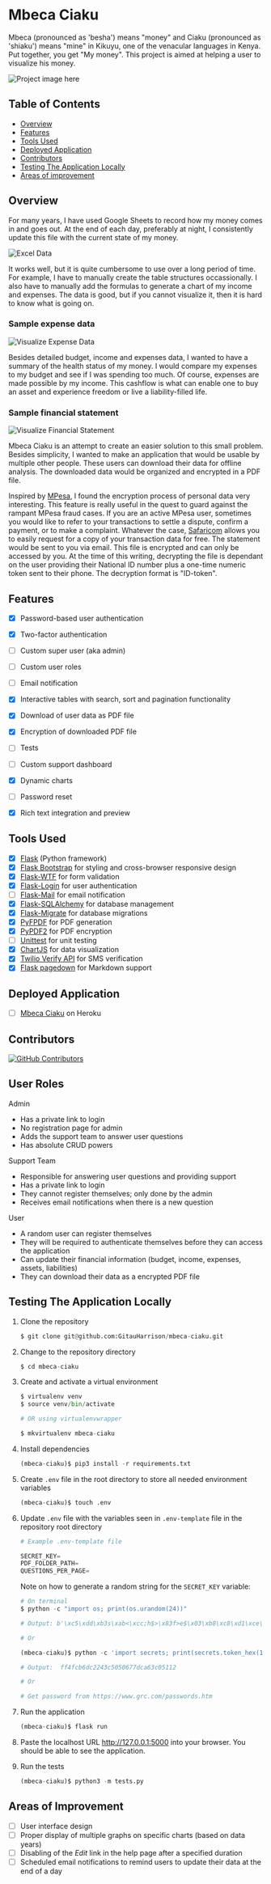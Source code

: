 # Mbeca Ciaku

Mbeca (pronounced as 'besha') means "money" and Ciaku (pronounced as 'shiaku') means "mine" in Kikuyu, one of the venacular languages in Kenya. Put together, you get "My money". This project is aimed at helping a user to visualize his money.

![Project image here]()

## Table of Contents
- [Overview](#overview)
- [Features](#features)
- [Tools Used](#tools-used)
- [Deployed Application](#deployed-application)
- [Contributors](#contributors)
- [Testing The Application Locally](#testing-the-application-locally)
- [Areas of improvement](#areas-of-improvement)

## Overview


For many years, I have used Google Sheets to record how my money comes in and goes out. At the end of each day, preferably at night, I consistently update this file with the current state of my money.

![Excel Data](app/static/images/excel_data.png)

It works well, but it is quite cumbersome to use over a long period of time. For example, I have to manually create the table structures occassionally. I also have to manually add the formulas to generate a chart of my income and expenses. The data is good, but if you cannot visualize it, then it is hard to know what is going on.

### Sample expense data

![Visualize Expense Data](app/static/images/visualize_expense_data.png)

Besides detailed budget, income and expenses data, I wanted to have a summary of the health status of my money. I would compare my expenses to my budget and see if I was spending too much. Of course, expenses are made possible by my income. This cashflow is what can enable one to buy an asset and experience freedom or live a liability-filled life.

### Sample financial statement


![Visualize Financial Statement](app/static/images/visualize_financial_statement.png)

Mbeca Ciaku is an attempt to create an easier solution to this small problem. Besides simplicity, I wanted to make an application that would be usable by multiple other people. These users can download their data for offline analysis. The downloaded data would be organized and encrypted in a PDF file.

Inspired by [MPesa](https://en.wikipedia.org/wiki/M-Pesa), I found the encryption process of personal data very interesting. This feature is really useful in the quest to guard against the rampant MPesa fraud cases. If you are an active MPesa user, sometimes you would like to refer to your transactions to settle a dispute, confirm a payment, or to make a complaint. Whatever the case, [Safaricom](https://www.safaricom.co.ke/) allows you to easily request for a copy of your transaction data for free. The statement would be sent to you via email. This file is encrypted and can only be accessed by you. At the time of this writing, decrypting the file is dependant on the user providing their National ID number plus a one-time numeric token sent to their phone. The decryption format is "ID-token". 

## Features

- [x] Password-based user authentication
- [x] Two-factor authentication
- [ ] Custom super user (aka admin)
- [ ] Custom user roles
- [ ] Email notification
- [x] Interactive tables with search, sort and pagination functionality
- [x] Download of user data as PDF file
- [x] Encryption of downloaded PDF file
- [ ] Tests
- [ ] Custom support dashboard
- [x] Dynamic charts
- [ ] Password reset
- [x] Rich text integration and preview


## Tools Used

- [x] [Flask](https://flask.palletsprojects.com/en/2.1.x/) (Python framework)
- [x] [Flask Bootstrap](https://pythonhosted.org/Flask-Bootstrap/) for styling and cross-browser responsive design
- [x] [Flask-WTF](https://flask-wtf.readthedocs.io/en/latest/) for form validation
- [x] [Flask-Login](https://flask-login.readthedocs.io/en/latest/) for user authentication
- [ ] [Flask-Mail](https://pythonhosted.org/Flask-Mail/) for email notification
- [x] [Flask-SQLAlchemy](https://flask-sqlalchemy.palletsprojects.com/en/2.x/) for database management
- [x] [Flask-Migrate](https://flask-migrate.readthedocs.io/en/latest/) for database migrations
- [x] [PyFPDF](https://pyfpdf.readthedocs.io/en/latest/) for PDF generation
- [x] [PyPDF2](https://pypdf2.readthedocs.io/en/latest/) for PDF encryption
- [ ] [Unittest](https://docs.python.org/3/library/unittest.html) for unit testing
- [x] [ChartJS](https://www.chartjs.org/) for data visualization
- [x] [Twilio Verify API](https://www.twilio.com/docs/verify/api) for SMS verification
- [x] [Flask pagedown](https://pypi.org/project/Flask-PageDown/0.1.3/) for Markdown support

## Deployed Application

- [ ] [Mbeca Ciaku](https://mbecaciaku.herokuapp.com/) on Heroku

## Contributors

[![GitHub Contributors](https://img.shields.io/github/contributors/GitauHarrison/mbeca-ciaku)](https://github.com/GitauHarrison/mbeca-ciaku/graphs/contributors)


## User Roles

Admin

- Has a private link to login
- No registration page for admin
- Adds the support team to answer user questions
- Has absolute CRUD powers

Support Team

- Responsible for answering user questions and providing support
- Has a private link to login
- They cannot register themselves; only done by the admin
- Receives email notifications when there is a new question

User

- A random user can register themselves
- They will be required to authenticate themselves before they can access the application
- Can update their financial information (budget, income, expenses, assets, liabilities)
- They can download their data as a encrypted PDF file


## Testing The Application Locally

1. Clone the repository


    ```python
    $ git clone git@github.com:GitauHarrison/mbeca-ciaku.git
    ```

2. Change to the repository directory


    ```python
    $ cd mbeca-ciaku
    ```

3. Create and activate a virtual environment


    ```python
    $ virtualenv venv
    $ source venv/bin/activate

    # OR using virtualenvwrapper

    $ mkvirtualenv mbeca-ciaku
    ```


4. Install dependencies


    ```python
    (mbeca-ciaku)$ pip3 install -r requirements.txt
    ```


5. Create `.env` file in the root directory to store all needed environment variables


    ```python
    (mbeca-ciaku)$ touch .env
    ```


6. Update `.env` file with the variables seen in `.env-template` file in the repository root directory



    ```python
    # Example .env-template file

    SECRET_KEY=
    PDF_FOLDER_PATH=
    QUESTIONS_PER_PAGE=
    ```

    Note on how to generate a random string for the `SECRET_KEY` variable:

    ```python
    # On terminal
    $ python -c "import os; print(os.urandom(24))"

    # Output: b'\xc5\xdd\xb3s\xab<\xcc;h$>\x83f>e$\x03\xb8\xc8\xd1\xce\tZ\xd1'

    # Or

    (mbeca-ciaku)$ python -c 'import secrets; print(secrets.token_hex(16))'

    # Output:  ff4fcb6dc2243c5050677dca63c05112

    # Or

    # Get password from https://www.grc.com/passwords.htm

    ```


7. Run the application

    ```python
    (mbeca-ciaku)$ flask run
    ```


8. Paste the localhost URL http://127.0.0.1:5000  into your browser. You should be able to see the application.


9. Run the tests

    ```python
    (mbeca-ciaku)$ python3 -m tests.py
    ```

## Areas of Improvement

- [ ] User interface design
- [ ] Proper display of multiple graphs on specific charts (based on data years)
- [ ] Disabling of the _Edit_ link in the help page after a specified duration
- [ ] Scheduled email notifications to remind users to update their data at the end of a day